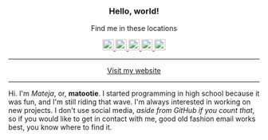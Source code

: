<h3 align="center">Hello, world!</h3>
<p align="center">Find me in these locations</p>
<p align="center">
  <a href="https://instagram.com/mateja.lasan/" target="_blank">
    <img width="22px" src="https://simpleicons.org/icons/instagram.svg" />
  </a>
  <a href="https://twitter.com/matootietweets/" target="_blank">
    <img width="22px" src="https://simpleicons.org/icons/twitter.svg" />
  </a>
  <a href="https://linkedin.com/in/matejalasan/" target="_blank">
    <img width="22px" src="https://simpleicons.org/icons/linkedin.svg" />
  </a>
  <a href="https://https://dribbble.com/matootie/" target="_blank">
    <img width="22px" src="https://simpleicons.org/icons/dribbble.svg" />
  </a>
  <a href="https://github.com/matootie" target="_blank">
    <img width="22px" src="https://simpleicons.org/icons/github.svg" />
  </a>
</p>
<hr />
<p align="center"><a href="https://m.lasan.ca/" target="_blank">Visit my website</a></p>
<hr />
<p>Hi. I'm <em>Mateja</em>, or, <strong>matootie</strong>. I started programming in high school because it was fun, and I'm still riding that wave. I'm always interested in working on new projects. I don't use social media, <em>aside from GitHub if you count that</em>, so if you would like to get in contact with me, good old fashion email works best, you know where to find it.</p>
